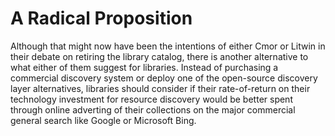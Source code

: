 # A Radical Proposition

Although that might now have been the intentions of either Cmor or Litwin in
their debate on retiring the library catalog, there is another alternative to
what either of them suggest for libraries. Instead of purchasing a commercial
discovery system or deploy one of the open-source discovery layer alternatives,
libraries should consider if their rate-of-return on their technology investment
for resource discovery would be better spent through online adverting of their
collections on the major commercial general search like Google or Microsoft
Bing.

